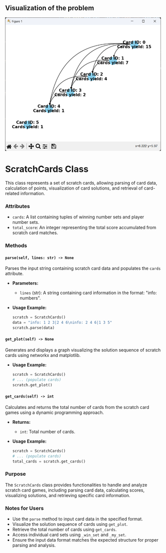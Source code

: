 ## Visualization of the problem
![Visualization](image.png)

# ScratchCards Class

This class represents a set of scratch cards, allowing parsing of card data, calculation of points, visualization of card solutions, and retrieval of card-related information.

### Attributes

- `cards`: A list containing tuples of winning number sets and player number sets.
- `total_score`: An integer representing the total score accumulated from scratch card matches.

### Methods

#### `parse(self, lines: str) -> None`

Parses the input string containing scratch card data and populates the `cards` attribute.

- **Parameters:**
  - `lines` (str): A string containing card information in the format: "info: numbers".
  
- **Usage Example:**
  ```python
  scratch = ScratchCards()
  data = "info: 1 2 3|2 4 6\ninfo: 2 4 6|1 3 5"
  scratch.parse(data)

#### `get_plot(self) -> None`

Generates and displays a graph visualizing the solution sequence of scratch cards using networkx and matplotlib.

- **Usage Example:**
  ```python
  scratch = ScratchCards()
  # ... (populate cards)
  scratch.get_plot()

#### `get_cards(self) -> int`

Calculates and returns the total number of cards from the scratch card games using a dynamic programming approach.

- **Returns:**
  - `int`: Total number of cards.

- **Usage Example:**
  ```python
  scratch = ScratchCards()
  # ... (populate cards)
  total_cards = scratch.get_cards()


### Purpose

The `ScratchCards` class provides functionalities to handle and analyze scratch card games, including parsing card data, calculating scores, visualizing solutions, and retrieving specific card information.

### Notes for Users

- Use the `parse` method to input card data in the specified format.
- Visualize the solution sequence of cards using `get_plot`.
- Retrieve the total number of cards using `get_cards`.
- Access individual card sets using `_win_set` and `_my_set`.
- Ensure the input data format matches the expected structure for proper parsing and analysis.
